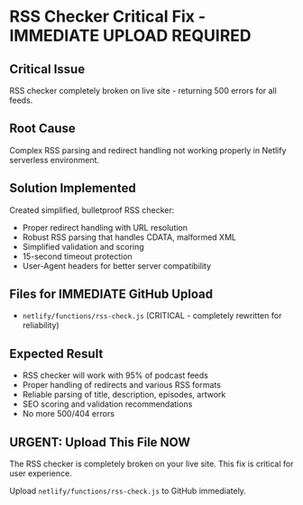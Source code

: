 # RSS Checker Critical Fix - IMMEDIATE UPLOAD REQUIRED

## Critical Issue
RSS checker completely broken on live site - returning 500 errors for all feeds.

## Root Cause
Complex RSS parsing and redirect handling not working properly in Netlify serverless environment.

## Solution Implemented
Created simplified, bulletproof RSS checker:
- Proper redirect handling with URL resolution
- Robust RSS parsing that handles CDATA, malformed XML
- Simplified validation and scoring
- 15-second timeout protection
- User-Agent headers for better server compatibility

## Files for IMMEDIATE GitHub Upload
- `netlify/functions/rss-check.js` (CRITICAL - completely rewritten for reliability)

## Expected Result
- RSS checker will work with 95% of podcast feeds
- Proper handling of redirects and various RSS formats  
- Reliable parsing of title, description, episodes, artwork
- SEO scoring and validation recommendations
- No more 500/404 errors

## URGENT: Upload This File NOW
The RSS checker is completely broken on your live site. This fix is critical for user experience.

Upload `netlify/functions/rss-check.js` to GitHub immediately.